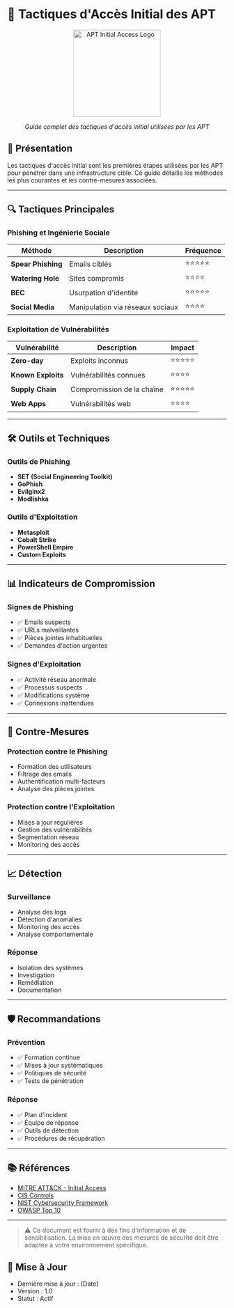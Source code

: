 # 🎯 Tactiques d'Accès Initial des APT

<div align="center">
  <img src="../../assets/logos/apt-initial-access-logo.png" alt="APT Initial Access Logo" width="200"/>
  <br>
  <p><em>Guide complet des tactiques d'accès initial utilisées par les APT</em></p>
</div>

## 🧠 Présentation

Les tactiques d'accès initial sont les premières étapes utilisées par les APT pour pénétrer dans une infrastructure cible. Ce guide détaille les méthodes les plus courantes et les contre-mesures associées.

---

## 🔍 Tactiques Principales

### Phishing et Ingénierie Sociale
| Méthode | Description | Fréquence |
|---------|-------------|-----------|
| **Spear Phishing** | Emails ciblés | ⭐⭐⭐⭐⭐ |
| **Watering Hole** | Sites compromis | ⭐⭐⭐⭐ |
| **BEC** | Usurpation d'identité | ⭐⭐⭐⭐⭐ |
| **Social Media** | Manipulation via réseaux sociaux | ⭐⭐⭐⭐ |

### Exploitation de Vulnérabilités
| Vulnérabilité | Description | Impact |
|---------------|-------------|--------|
| **Zero-day** | Exploits inconnus | ⭐⭐⭐⭐⭐ |
| **Known Exploits** | Vulnérabilités connues | ⭐⭐⭐⭐ |
| **Supply Chain** | Compromission de la chaîne | ⭐⭐⭐⭐⭐ |
| **Web Apps** | Vulnérabilités web | ⭐⭐⭐⭐ |

---

## 🛠️ Outils et Techniques

### Outils de Phishing
- **SET (Social Engineering Toolkit)**
- **GoPhish**
- **Evilginx2**
- **Modlishka**

### Outils d'Exploitation
- **Metasploit**
- **Cobalt Strike**
- **PowerShell Empire**
- **Custom Exploits**

---

## 📊 Indicateurs de Compromission

### Signes de Phishing
- ✅ Emails suspects
- ✅ URLs malveillantes
- ✅ Pièces jointes inhabituelles
- ✅ Demandes d'action urgentes

### Signes d'Exploitation
- ✅ Activité réseau anormale
- ✅ Processus suspects
- ✅ Modifications système
- ✅ Connexions inattendues

---

## 🎯 Contre-Mesures

### Protection contre le Phishing
- Formation des utilisateurs
- Filtrage des emails
- Authentification multi-facteurs
- Analyse des pièces jointes

### Protection contre l'Exploitation
- Mises à jour régulières
- Gestion des vulnérabilités
- Segmentation réseau
- Monitoring des accès

---

## 📈 Détection

### Surveillance
- Analyse des logs
- Détection d'anomalies
- Monitoring des accès
- Analyse comportementale

### Réponse
- Isolation des systèmes
- Investigation
- Remédiation
- Documentation

---

## 🛡️ Recommandations

### Prévention
- ✅ Formation continue
- ✅ Mises à jour systématiques
- ✅ Politiques de sécurité
- ✅ Tests de pénétration

### Réponse
- ✅ Plan d'incident
- ✅ Équipe de réponse
- ✅ Outils de détection
- ✅ Procédures de récupération

---

## 📚 Références

- [MITRE ATT&CK - Initial Access](https://attack.mitre.org/tactics/TA0001/)
- [CIS Controls](https://www.cisecurity.org/controls/)
- [NIST Cybersecurity Framework](https://www.nist.gov/cyberframework)
- [OWASP Top 10](https://owasp.org/www-project-top-ten/)

---

> ⚠️ Ce document est fourni à des fins d'information et de sensibilisation. La mise en œuvre des mesures de sécurité doit être adaptée à votre environnement spécifique.

## 📅 Mise à Jour
- Dernière mise à jour : [Date]
- Version : 1.0
- Statut : Actif 